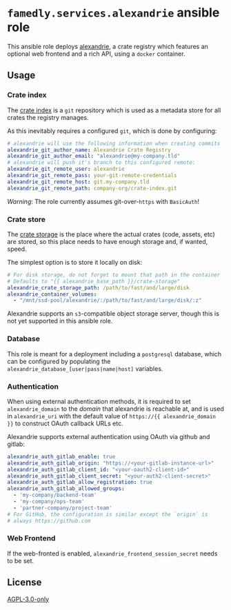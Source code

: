 # `famedly.services.alexandrie` ansible role

This ansible role deploys [alexandrie](https://hirevo.github.io/alexandrie/),
a crate registry which features an optional web frontend and a rich API,
using a `docker` container.

## Usage

### Crate index

The [crate index](https://hirevo.github.io/alexandrie/concepts/crate-index.html)
is a `git` repository which is used as a metadata store for all crates the
registry manages.

As this inevitably requires a configured `git`, which is done by configuring:
```yaml
# alexandrie will use the following information when creating commits
alexandrie_git_author_name: Alexandrie Crate Registry
alexandrie_git_author_email: "alexandrie@my-company.tld"
# alexandrie will push it's branch to this configured remote:
alexandrie_git_remote_user: alexandrie
alexandrie_git_remote_pass: your-git-remote-credentials
alexandrie_git_remote_host: git.my-company.tld
alexandrie_git_remote_path: company-org/crate-index.git
```

*Warning*: The role currently assumes git-over-`https` with `BasicAuth`!

### Crate store

The [crate storage](https://hirevo.github.io/alexandrie/concepts/crate-storage.html)
is the place where the actual crates (code, assets, etc) are stored, so this place
needs to have enough storage and, if wanted, speed.

The simplest option is to store it locally on disk:
```yaml
# For disk storage, do not forget to mount that path in the container
# Defaults to "{{ alexandrie_base_path }}/crate-storage"
alexandrie_crate_storage_path: /path/to/fast/and/large/disk
alexandrie_container_volumes:
  - "/mnt/ssd-pool/alexandrie/:/path/to/fast/and/large/disk/:z"
```

Alexandrie supports an `s3`-compatible object storage server, though this is not
yet supported in this ansible role.

### Database

This role is meant for a deployment including a `postgresql` database, which
can be configured by populating the `alexandrie_database_[user|pass|name|host]`
variables.

### Authentication

When using external authentication methods, it is required to set
`alexandrie_domain` to the *domain* that alexandrie is reachable at,
and is used in `alexandrie_uri` with the default value of
`https://{{ alexandrie_domain }}` to construct OAuth callback URLs etc.

Alexandrie supports external authentication using OAuth via github and gitlab:
```yaml
alexandrie_auth_gitlab_enable: true
alexandrie_auth_gitlab_origin: "https://<your-gitlab-instance-url>"
alexandrie_auth_gitlab_client_id: "<your-oauth2-client-id>"
alexandrie_auth_gitlab_client_secret: "<your-auth2-client-secret>"
alexandrie_auth_gitlab_allow_registration: true
alexandrie_auth_gitlab_allowed_groups:
  - 'my-company/backend-team'
  - 'my-company/ops-team'
  - 'partner-company/project-team'
# For GitHub, the configuration is similar except the `origin` is
# always https://github.com
```

### Web Frontend

If the web-fronted is enabled, `alexandrie_frontend_session_secret` needs to be set.

## License

[AGPL-3.0-only](https://www.gnu.org/licenses/agpl-3.0.txt)
